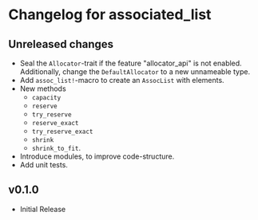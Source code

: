 # Changelog for associated_list

## Unreleased changes

- Seal the `Allocator`-trait if the feature "allocator_api" is not enabled.
    Additionally, change the `DefaultAllocator` to a new unnameable type.
- Add `assoc_list!`-macro to create an `AssocList` with elements.
- New methods
  - `capacity`
  - `reserve`
  - `try_reserve`
  - `reserve_exact`
  - `try_reserve_exact`
  - `shrink`
  - `shrink_to_fit`.
- Introduce modules, to improve code-structure.
- Add unit tests.

## v0.1.0

- Initial Release
